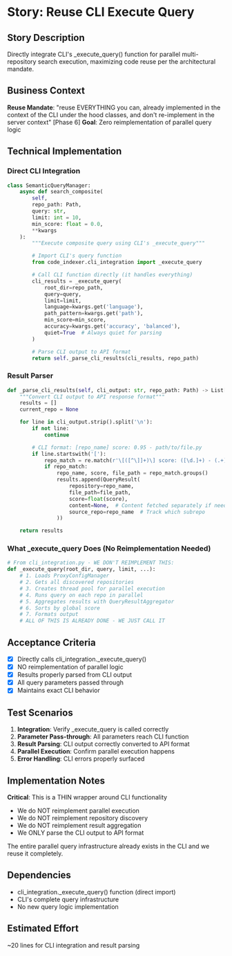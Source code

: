 # Story: Reuse CLI Execute Query

## Story Description
Directly integrate CLI's _execute_query() function for parallel multi-repository search execution, maximizing code reuse per the architectural mandate.

## Business Context
**Reuse Mandate**: "reuse EVERYTHING you can, already implemented in the context of the CLI under the hood classes, and don't re-implement in the server context" [Phase 6]
**Goal**: Zero reimplementation of parallel query logic

## Technical Implementation

### Direct CLI Integration
```python
class SemanticQueryManager:
    async def search_composite(
        self,
        repo_path: Path,
        query: str,
        limit: int = 10,
        min_score: float = 0.0,
        **kwargs
    ):
        """Execute composite query using CLI's _execute_query"""

        # Import CLI's query function
        from code_indexer.cli_integration import _execute_query

        # Call CLI function directly (it handles everything)
        cli_results = _execute_query(
            root_dir=repo_path,
            query=query,
            limit=limit,
            language=kwargs.get('language'),
            path_pattern=kwargs.get('path'),
            min_score=min_score,
            accuracy=kwargs.get('accuracy', 'balanced'),
            quiet=True  # Always quiet for parsing
        )

        # Parse CLI output to API format
        return self._parse_cli_results(cli_results, repo_path)
```

### Result Parser
```python
def _parse_cli_results(self, cli_output: str, repo_path: Path) -> List[QueryResult]:
    """Convert CLI output to API response format"""
    results = []
    current_repo = None

    for line in cli_output.strip().split('\n'):
        if not line:
            continue

        # CLI format: [repo_name] score: 0.95 - path/to/file.py
        if line.startswith('['):
            repo_match = re.match(r'\[([^\]]+)\] score: ([\d.]+) - (.+)', line)
            if repo_match:
                repo_name, score, file_path = repo_match.groups()
                results.append(QueryResult(
                    repository=repo_name,
                    file_path=file_path,
                    score=float(score),
                    content=None,  # Content fetched separately if needed
                    source_repo=repo_name  # Track which subrepo
                ))

    return results
```

### What _execute_query Does (No Reimplementation Needed)
```python
# From cli_integration.py - WE DON'T REIMPLEMENT THIS:
def _execute_query(root_dir, query, limit, ...):
    # 1. Loads ProxyConfigManager
    # 2. Gets all discovered repositories
    # 3. Creates thread pool for parallel execution
    # 4. Runs query on each repo in parallel
    # 5. Aggregates results with QueryResultAggregator
    # 6. Sorts by global score
    # 7. Formats output
    # ALL OF THIS IS ALREADY DONE - WE JUST CALL IT
```

## Acceptance Criteria
- [x] Directly calls cli_integration._execute_query()
- [x] NO reimplementation of parallel logic
- [x] Results properly parsed from CLI output
- [x] All query parameters passed through
- [x] Maintains exact CLI behavior

## Test Scenarios
1. **Integration**: Verify _execute_query is called correctly
2. **Parameter Pass-through**: All parameters reach CLI function
3. **Result Parsing**: CLI output correctly converted to API format
4. **Parallel Execution**: Confirm parallel execution happens
5. **Error Handling**: CLI errors properly surfaced

## Implementation Notes
**Critical**: This is a THIN wrapper around CLI functionality
- We do NOT reimplement parallel execution
- We do NOT reimplement repository discovery
- We do NOT reimplement result aggregation
- We ONLY parse the CLI output to API format

The entire parallel query infrastructure already exists in the CLI and we reuse it completely.

## Dependencies
- cli_integration._execute_query() function (direct import)
- CLI's complete query infrastructure
- No new query logic implementation

## Estimated Effort
~20 lines for CLI integration and result parsing
